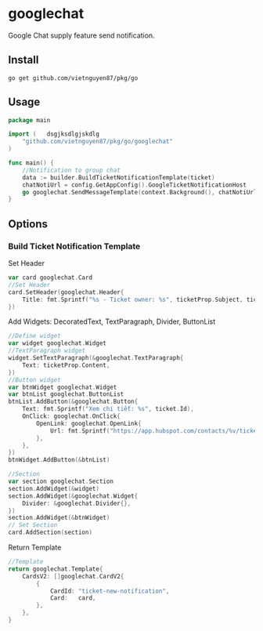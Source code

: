# googlechat 

Google Chat supply feature send notification. 

## Install

`go get github.com/vietnguyen87/pkg/go`

## Usage

```go 
package main

import (   dsgjksdlgjskdlg 
	"github.com/vietnguyen87/pkg/go/googlechat"
)

func main() {
	//Notification to group chat
	data := builder.BuildTicketNotificationTemplate(ticket)
	chatNotiUrl = config.GetAppConfig().GoogleTicketNotificationHost
	go googlechat.SendMessageTemplate(context.Background(), chatNotiUrl, data)
}
```        

## Options

### Build Ticket Notification Template

Set Header 

```go
var card googlechat.Card
//Set Header
card.SetHeader(googlechat.Header{
    Title: fmt.Sprintf("%s - Ticket owner: %s", ticketProp.Subject, ticketProp.HubspotOwnerId),
})
```

Add Widgets: DecoratedText, TextParagraph, Divider, ButtonList

```go
//Define widget
var widget googlechat.Widget
//TextParagraph widget
widget.SetTextParagraph(&googlechat.TextParagraph{
    Text: ticketProp.Content,
})
//Button widget
var btnWidget googlechat.Widget
var btnList googlechat.ButtonList
btnList.AddButton(&googlechat.Button{
    Text: fmt.Sprintf("Xem chi tiết: %s", ticket.Id),
    OnClick: googlechat.OnClick{
        OpenLink: googlechat.OpenLink{
            Url: fmt.Sprintf("https://app.hubspot.com/contacts/%v/ticket/%v", portalId, ticket.Id),
        },
    },
})
btnWidget.AddButton(&btnList)

//Section
var section googlechat.Section
section.AddWidget(&widget)
section.AddWidget(&googlechat.Widget{
    Divider: &googlechat.Divider{},
})
section.AddWidget(&btnWidget)
// Set Section
card.AddSection(section)
```
Return Template 

```go 
//Template
return googlechat.Template{
    CardsV2: []googlechat.CardV2{
        {
            CardId: "ticket-new-notification",
            Card:   card,
        },
    },
}
```